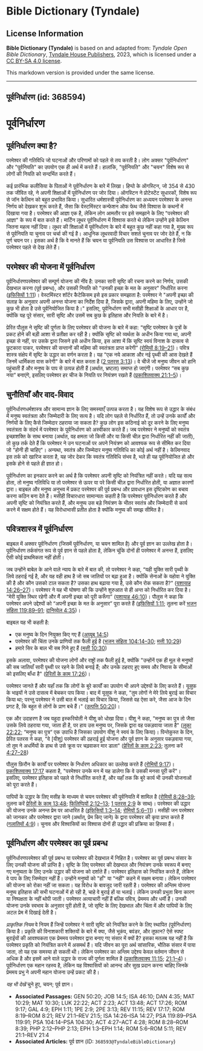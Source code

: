 # Bible Dictionary (Tyndale)

## License Information

**Bible Dictionary (Tyndale)** is based on and adapted from: _Tyndale Open Bible Dictionary_, [Tyndale House Publishers](https://tyndaleopenresources.com/), 2023, which is licensed under a [CC BY-SA 4.0 license](https://creativecommons.org/licenses/by-sa/4.0/legalcode.en).

This markdown version is provided under the same license.



--------------------------------

## पूर्वनिर्धारण (id: 368594)

पूर्वनिर्धारण
=============

पूर्वनिर्धारण क्या है?
----------------------

परमेश्वर की गतिविधि जो घटनाओं और परिणामों को पहले से तय करती है। लोग अक्सर "पूर्वनिर्धारण" और "पूर्वनियति" का उपयोग एक ही अर्थ में करते हैं। हालांकि, "पूर्वनियति" और "चयन" विशेष रूप से लोगों की नियति को सन्दर्भित करते हैं।

कई प्रारंभिक कलीसिया के पिताओं ने पूर्वनिर्धारण के बारे में लिखा। हिप्पो के ऑगस्टिन, जो 354 से 430 तक जीवित रहे, ने अपनी शिक्षाओं में पूर्वनिर्धारण पर जोर दिया। ऑगस्टिन ने प्रोटेस्टेंट सुधारकों, विशेष रूप से जॉन केल्विन को बहुत प्रभावित किया। सुधारित धर्मशास्त्री पूर्वनिर्धारण का अध्ययन परमेश्वर के अनन्त निर्णय को देखकर शुरू करते हैं, जैसा कि वेस्टमिंस्टर कन्फेशन ऑफ फेथ जैसे विश्वास के कथनों में दिखाया गया है। परमेश्वर की आज्ञा एक है, लेकिन लोग आमतौर पर इसे समझाने के लिए "परमेश्वर की आज्ञा" के रूप में बात करते हैं। मार्टिन लूथर पूर्वनिर्धारण में विश्वास करते थे लेकिन उन्होंने इसे केल्विन जितना महत्व नहीं दिया। लूथर की शिक्षाओं में पूर्वनिर्धारण के बारे में बहुत कुछ नहीं कहा गया है, मुख्य रूप से पूर्वनियति या चुनाव पर चर्चा की गई है। आधुनिक लूथरवादी विचार सशर्त चुनाव पर जोर देते हैं, न कि पूर्ण चयन पर। इसका अर्थ है कि वे मानते हैं कि चयन या पूर्वनियति उस विश्वास पर आधारित है जिसे परमेश्वर पहले से देख लेते हैं।

परमेश्वर की योजना में पूर्वनिर्धारण
-----------------------------------

पूर्वनिर्धारणपरमेश्वर की सम्पूर्ण योजना की नींव है: उनका सारी सृष्टि की रचना करने का निर्णय, उसकी देखभाल करना (पूर्व प्रबन्ध), और उसकी नियति को "उनकी इच्छा के मत के अनुसार" निर्धारित करना ([इफिसियों 1:11](https://ref.ly/Eph1:11))। वेस्टमिंस्टर शॉर्टर कैटेकिसम इसे इस प्रकार समझाता है: परमेश्वर ने "अपनी इच्छा की सलाह के अनुसार अपनी अनन्त योजना का निर्देश दिया है, जिसके द्वारा, अपनी महिमा के लिए, उन्होंने जो कुछ भी होता है उसे पूर्वनियोजित किया है।" इसलिए, पूर्वनिर्धारण सभी मसीही शिक्षाओं के आधार पर है, क्योंकि यह पूरे संसार, सारी सृष्टि और उसमें सब कुछ के इतिहास और नियति के बारे में है।

प्रेरित पौलुस ने सृष्टि की पूर्णता के लिए परमेश्वर की योजना के बारे में कहा: “सृष्टि परमेश्वर के पुत्रों के प्रकट होने की बड़ी आशा से प्रतीक्षा कर रही है। क्योंकि सृष्टि को व्यर्थता के अधीन किया गया था, अपनी इच्छा से नहीं, पर उसके द्वारा जिसने इसे अधीन किया, इस आशा में कि सृष्टि स्वयं विनाश के दासत्व से छुटकारा पाकर, परमेश्वर की सन्तानों की महिमा की स्वतंत्रता प्राप्त करेगी” ([रोमियों 8:19–21](https://ref.ly/Rom8:19-Rom8:21))। पवित्र शास्त्र संक्षेप में सृष्टि के उद्धार का वर्णन करता है। यह "एक नये आकाश और नई पृथ्वी की आस देखते हैं जिनमें धार्मिकता वास करेगी" के बारे में बात करता है ([2 पतरस 3:13](https://ref.ly/2Pet3:13))। वे चीजें जो मनुष्य जीवन को हानि पहुंचाती हैं और मनुष्य के पाप से उत्पन्न होती हैं (अर्थात, भ्रष्टता) समाप्त हो जाएंगी। परमेश्वर “सब कुछ नया” बनाएंगे, इसलिए परमेश्वर हर चीज के नियति पर नियंत्रण रखते हैं ([प्रकाशितवाक्य 21:1–5](https://ref.ly/Rev21:1-Rev21:5))।

चुनौतियाँ और वाद\-विवाद
-----------------------

पूर्वनिर्धारणधर्मशास्त्र और सामान्य ज्ञान के लिए समस्याएँ उत्पन्न करता है। यह विशेष रूप से उद्धार के संबंध में मनुष्य स्वतंत्रता और जिम्मेदारी के लिए सत्य है। यदि लोग पहले से निर्धारित हैं, तो उन्हें उनके कार्यों और निर्णयों के लिए कैसे जिम्मेदार ठहराया जा सकता है? कुछ लोग इस कठिनाई को दूर करने के लिए मनुष्य स्वतंत्रता के संदर्भ में परमेश्वर के पूर्वनिर्धारण को अस्वीकार करते हैं। जब परमेश्वर ने मनुष्यों को स्वतंत्र इच्छाशक्ति के साथ बनाया (अर्थात, वह क्षमता जो किसी और या किसी चीज़ द्वारा निर्धारित नहीं की जाती), तो कुछ तर्क देते हैं कि परमेश्वर ने उन घटनाओं पर अपने नियंत्रण को आवश्यक रूप से सीमित कर दिया जो "होनी ही चाहिए"। अन्यथा, स्वतंत्र और जिम्मेदार मनुष्य गतिविधि का कोई अर्थ नहीं है। केल्विनवाद इस तर्क को खारिज करता है, यह जोर देकर कि स्वतंत्र गतिविधि संभव है, भले ही यह पूर्वनियोजित हो और इसके होने से पहले ही ज्ञात हो।

पूर्वनिर्धारण का इनकार करने का अर्थ है कि परमेश्वर अपनी सृष्टि को नियंत्रित नहीं करते। यदि यह सत्य होता, तो मनुष्य गतिविधि या तो परमेश्वर से ऊपर या परे किसी चीज़ द्वारा निर्धारित होती, या अज्ञात कारणों द्वारा। बाइबल और मनुष्य अनुभव में प्रकट परमेश्वर की पूर्व प्रबन्ध और प्रावधान इस दृष्टिकोण का बचाव करना कठिन बना देते हैं। मसीही विचारधारा सामान्यतः कहती है कि परमेश्वर पूर्वनिर्धारण करते हैं और अपनी सृष्टि को नियंत्रित करते हैं, और मनुष्य उस बड़े नियंत्रण के भीतर स्वतंत्र और जिम्मेदारी से कार्य करने में सक्षम होते हैं। यह विरोधाभासी प्रतीत होता है क्योंकि मनुष्य की समझ सीमित है।

पवित्रशास्त्र में पूर्वनिर्धारण
-------------------------------

बाइबल में अक्सर पूर्वनिर्धारण (जिसमें पूर्वनिर्धारण, या चयन शामिल है) और पूर्व ज्ञान का उल्लेख होता है। पूर्वनिर्धारण तर्कसंगत रूप से पूर्व ज्ञान से पहले होता है, लेकिन चूंकि दोनों ही परमेश्वर में अनन्त हैं, इसलिए ऐसी कोई प्राथमिकता नहीं होती।

जब उन्होंने बाबेल के आने वाले न्याय के बारे में बात की, तो परमेश्वर ने कहा, “यही युक्ति सारी पृथ्वी के लिये ठहराई गई है, और यह वही हाथ है जो सब जातियों पर बढ़ा हुआ है। क्योंकि सेनाओं के यहोवा ने युक्ति की है और कौन उसको टाल सकता है? उसका हाथ बढ़ाया गया है, उसे कौन रोक सकता है?” ([यशायाह 14:26–27](https://ref.ly/Isa14:26-Isa14:27))। परमेश्वर ने यह भी घोषणा की कि उन्होंने शुरुआत से ही अन्त को निर्धारित कर दिया है। “मेरी युक्ति स्थिर रहेगी और मैं अपनी इच्छा को पूरी करूँगा” ([यशायाह 46:10](https://ref.ly/Isa46:10))। पौलुस ने कहा कि परमेश्वर अपने उद्देश्यों को “अपनी इच्छा के मत के अनुसार” पूरा करते हैं ([इफिसियों 1:11](https://ref.ly/Eph1:11); तुलना करें [भजन संहिता 119:89–91](https://ref.ly/Ps119:89-Ps119:91); [दानिय्येल 4:35](https://ref.ly/Dan4:35))।

बाइबल यह भी कहती है:

* एक मनुष्य के दिन नियुक्त किए गए हैं ([अय्यूब 14:5](https://ref.ly/Job14:5))
* परमेश्वर की चिंता उनके प्राणियों तक फैली हुई है ([भजन संहिता 104:14–30](https://ref.ly/Ps104:14-Ps104:30); [मत्ती 10:29](https://ref.ly/Matt10:29))
* हमारे सिर के बाल भी सब गिने हुए हैं ([मत्ती 10:30](https://ref.ly/Matt10:30))

इसके अलावा, परमेश्वर की योजना लोगों और राष्ट्रों तक फैली हुई है, क्योंकि "उन्होंनें एक ही मूल से मनुष्यों की सब जातियाँ सारी पृथ्वी पर रहने के लिये बनाई हैं; और उनके ठहराए हुए समय और निवास के सीमाओं को इसलिए बाँधा है" ([प्रेरितों के काम 17:26](https://ref.ly/Acts17:26))। 

परमेश्वर जानते हैं और यहाँ तक कि लोगों के बुरे कार्यों का उपयोग भी अपने उद्देश्यों के लिए करते हैं। यूसुफ के भाइयों ने उसे दासत्व में बेचकर पाप किया। बाद में यूसुफ ने कहा, "तुम लोगों ने मेरे लिये बुराई का विचार किया था; परन्तु परमेश्वर ने उसी बात में भलाई का विचार किया, जिससे वह ऐसा करे, जैसा आज के दिन प्रगट है, कि बहुत से लोगों के प्राण बचे हैं।" ([उत्पत्ति 50:20](https://ref.ly/Gen50:20))।

एक और उदाहरण है जब यहूदा इस्करियोती ने यीशु को धोखा दिया। यीशु ने कहा, "मनुष्य का पुत्र तो जैसा उसके लिये ठहराया गया, जाता ही है, पर हाय उस मनुष्य पर, जिसके द्वारा वह पकड़वाया जाता है" ([लूका 22:22;](https://ref.ly/Luke22:22) “मनुष्य का पुत्र“ एक उपाधि है जिसका उपयोग यीशु ने स्वयं के लिए किया)। पिन्तेकुस्त के दिन, प्रेरित पतरस ने कहा, "वे \[यीशु] परमेश्वर की ठहराई हुई योजना और पूर्व ज्ञान के अनुसार पकड़वाया गया, तो तुम ने अधर्मियों के हाथ से उसे क्रूस पर चढ़वाकर मार डाला" ([प्रेरितों के काम 2:23](https://ref.ly/Acts2:23); तुलना करें [4:27–28](https://ref.ly/Acts4:27-Acts4:28))

पौलुस फ़िरौन के कार्यों पर परमेश्वर के निर्धारण अधिकार का उल्लेख करते हैं ([रोमियों 9:17](https://ref.ly/Rom9:17))। [प्रकाशितवाक्य 17:17](https://ref.ly/Rev17:17) कहता है, "परमेश्वर उनके मन में यह डालेगा कि वे उसकी मनसा पूरी करें"। इसलिए, परमेश्वर इतिहास को पहले से निर्धारित करते हैं, और यहाँ तक कि बुरे कार्य भी उनकी योजनाओं को पूरा करते हैं।

पापियों के उद्धार के लिए मसीह के माध्यम से चयन परमेश्वर की पूर्वनियति में शामिल है ([रोमियों 8:28–39](https://ref.ly/Rom8:28-Rom8:39); तुलना करें [प्रेरितों के काम 13:48](https://ref.ly/Acts13:48); [फिलिप्पियों 2:12–13](https://ref.ly/Phil2:12-Phil2:13); [1 पतरस 2:9](https://ref.ly/1Pet2:9) के साथ)। परमेश्वर की उद्धार की योजना उनके अनन्त प्रेम पर आधारित है ([इफिसियों 1:3–14](https://ref.ly/Eph1:3-Eph1:14); [रोमियों 5:6–11](https://ref.ly/Rom5:6-Rom5:11))। मसीही जन परमेश्वर को जानकर और परमेश्वर द्वारा जाने (अर्थात्, प्रेम किए जाने) के द्वारा परमेश्वर की कृपा प्राप्त करते हैं ([गलातियों 4:9](https://ref.ly/Gal4:9))। चुनाव और विश्वासियों का विश्वास दोनों ही उद्धार की प्रक्रिया का हिस्सा हैं।

पूर्वनिर्धारण और परमेश्वर का पूर्व प्रबन्ध
------------------------------------------

पूर्वनिर्धारणपरमेश्वर की पूर्व प्रबन्ध या परमेश्वर की देखभाल में निहित है। परमेश्वर का पूर्व प्रबन्ध संसार के लिए उनकी योजना की प्राप्ति है। सृष्टि के लिए परमेश्वर की देखभाल और नियंत्रण उनके स्वरूप में बनाए गए मनुष्यता के लिए उनके उद्धार की योजना को दर्शाते हैं। परमेश्वर इतिहास को नियंत्रित करते हैं, लेकिन वे पाप के लिए जिम्मेदार नहीं हैं। उन्होंने मनुष्यों को "हाँ" या "नहीं" कहने में सक्षम बनाया। लेकिन परमेश्वर की योजना को रोका नहीं जा सकता। यह विरोध के बावजूद जारी रहती है। परमेश्वर की अन्तिम योजना मनुष्य इतिहास की सभी घटनाओं में हो रही है, चाहे वे बुराई हों या भलाई। लेकिन उनकी प्रभुता बिना कारण या निष्पक्षता के नहीं थोपी जाती। परमेश्वर अत्याचारी नहीं हैं बल्कि पवित्र, प्रेममय और धर्मी हैं। उनकी योजना उनके स्वभाव के अनुसार पूरी होती है, जो सृष्टि के लिए देखभाल और चिंता में और पापियों के लिए अटल प्रेम में दिखाई देती है।

*प्राकृतिक नियम* वे नियम हैं जिन्हें परमेश्वर ने सारी सृष्टि को नियंत्रित करने के लिए स्थापित (पूर्वनिर्धारण) किया है। प्रकृति की विनाशकारी शक्तियों के बारे में क्या, जैसे भूकंप, बवंडर, और तूफान? ऐसे स्पष्ट बुराईयों की आवश्यकता एक प्रेममय परमेश्वर द्वारा बनाए गए संसार में क्यों है? इसका मतलब यह नहीं है कि परमेश्वर प्रकृति को नियंत्रित करने में असमर्थ हैं। यदि जीवन का पूरा अर्थ सांसारिक, भौतिक संसार में पाया जाता, तो यह एक समस्या हो सकती थी। लेकिन परमेश्वर का अन्तिम उद्देश्य केवल वर्तमान जीवन से अधिक है और इसमें आने वाले उद्धार के राज्य की पूर्णता शामिल है ([प्रकाशितवाक्य 11:15](https://ref.ly/Rev11:15); [21:1–4](https://ref.ly/Rev21:1-Rev21:4))। पूर्वनिर्धारण एक महान रहस्य है, लेकिन यह विश्वासियों को आनन्द और सुख प्रदान करना चाहिए जिनके प्रेममय प्रभु ने अपनी महान योजना उन्हें प्रकट की है।

*यह भी देखें* चुने हुए, चयन; पूर्व ज्ञान। 

* **Associated Passages:** GEN 50:20; JOB 14:5; ISA 46:10; DAN 4:35; MAT 10:29; MAT 10:30; LUK 22:22; ACT 2:23; ACT 13:48; ACT 17:26; ROM 9:17; GAL 4:9; EPH 1:11; 1PE 2:9; 2PE 3:13; REV 11:15; REV 17:17; ROM 8:19–ROM 8:21; REV 21:1–REV 21:5; ISA 14:26–ISA 14:27; PSA 119:89–PSA 119:91; PSA 104:14–PSA 104:30; ACT 4:27–ACT 4:28; ROM 8:28–ROM 8:39; PHP 2:12–PHP 2:13; EPH 1:3–EPH 1:14; ROM 5:6–ROM 5:11; REV 21:1–REV 21:4
* **Associated Articles:** पूर्व ज्ञान (ID: `368593@TyndaleBibleDictionary`)

